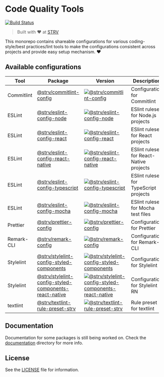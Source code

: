 # Code Quality Tools

[![Build Status][travis-badge]][travis-url]

> Built with ❤️ at [STRV][strv-home]

This monorepo contains shareable configurations for various coding-style/best practices/lint tools to make the configurations consistent across projects and provide easy setup mechanism. ❤️

## Available configurations

|Tool|Package|Version|Description|
|-|-|-|-|
|Commitlint|[@strv/commitlint-config](packages/commitlint-config)|[![@strv/commitlint-config][cl-badge]][cl-npm]|Configuration for Commitlint|
|ESLint|[@strv/eslint-config-node](packages/eslint-config-node)|[![@strv/eslint-config-node][ec-node-badge]][ec-node-npm]|ESlint ruleset for Node.js projects|
|ESLint|[@strv/eslint-config-react](packages/eslint-config-react)|[![@strv/eslint-config-react][ec-react-badge]][ec-react-npm]|ESlint ruleset for React projects|
|ESLint|[@strv/eslint-config-react-native](packages/eslint-config-react-native)|[![@strv/eslint-config-react-native][ec-react-native-badge]][ec-react-native-npm]|ESlint ruleset for React-Native projects|
|ESLint|[@strv/eslint-config-typescript](packages/eslint-config-typescript)|[![@strv/eslint-config-typescript][ec-typescript-badge]][ec-typescript-npm]|ESlint ruleset for TypeScript projects|
|ESLint|[@strv/eslint-config-mocha](packages/eslint-config-mocha)|[![@strv/eslint-config-mocha][ec-mocha-badge]][ec-mocha-npm]|ESlint ruleset for Mocha test files|
|Prettier|[@strv/prettier-config](packages/prettier-config)|[![@strv/prettier-config][pr-badge]][pr-npm]|Configuration for Prettier|
|Remark-CLI|[@strv/remark-config](packages/remark-config)|[![@strv/remark-config][rm-badge]][rm-npm]|Configuration for Remark-CLI|
|Stylelint|[@strv/stylelint-config-styled-components](packages/stylelint-config-styled-components)|[![@strv/stylelint-config-styled-components][sl-badge]][sl-npm]|Configuration for Stylelint|
|Stylelint|[@strv/stylelint-config-styled-components-react-native](packages/stylelint-config-styled-components-react-native)|[![@strv/stylelint-config-styled-components-react-native][sl-badge]][sl-rn-npm]|Configuration for Stylelint RN|
|textlint|[@strv/textlint-rule-preset-strv](packages/textlint-rule-preset-strv)|[![@strv/textlint-rule-preset-strv][tl-badge]][tl-npm]|Rule preset for textlint|

## Documentation

Documentation for some packages is still being worked on. Check the [documentation](documentation) directory for more info.

## License

See the [LICENSE](LICENSE) file for information.

[strv-home]: https://www.strv.com
[travis-badge]: https://travis-ci.com/strvcom/code-quality-tools.svg
[travis-url]: https://travis-ci.com/strvcom/code-quality-tools
[ec-node-npm]: https://npmjs.org/package/@strv/eslint-config-node
[ec-node-badge]: https://img.shields.io/npm/v/@strv/eslint-config-node.svg?style=flat-square
[ec-mocha-npm]: https://npmjs.org/package/@strv/eslint-config-mocha
[ec-mocha-badge]: https://img.shields.io/npm/v/@strv/eslint-config-mocha.svg?style=flat-square
[ec-react-npm]: https://npmjs.org/package/@strv/eslint-config-react
[ec-react-badge]: https://img.shields.io/npm/v/@strv/eslint-config-react.svg?style=flat-square
[ec-react-native-npm]: https://npmjs.org/package/@strv/eslint-config-react-native
[ec-react-native-badge]: https://img.shields.io/npm/v/@strv/eslint-config-react-native.svg?style=flat-square
[ec-typescript-npm]: https://npmjs.org/package/@strv/eslint-config-typescript
[ec-typescript-badge]: https://img.shields.io/npm/v/@strv/eslint-config-typescript.svg?style=flat-square
[cl-npm]: https://npmjs.org/package/@strv/commitlint-config
[cl-badge]: https://img.shields.io/npm/v/@strv/commitlint-config.svg?style=flat-square
[pr-npm]: https://npmjs.org/package/@strv/prettier-config
[pr-badge]: https://img.shields.io/npm/v/@strv/prettier-config.svg?style=flat-square
[sl-badge]: https://img.shields.io/npm/v/@strv/stylelint-config-styled-components.svg?style=flat-square
[sl-npm]: https://npmjs.org/package/@strv/stylelint-config-styled-components
[sl-rn-npm]: https://npmjs.org/package/@strv/stylelint-config-styled-components-react-native
[rm-badge]: https://img.shields.io/npm/v/@strv/remark-config.svg?style=flat-square
[rm-npm]: https://npmjs.org/package/@strv/remark-config
[tl-badge]: https://img.shields.io/npm/v/@strv/textlint-rule-preset-strv.svg?style=flat-square
[tl-npm]: https://npmjs.org/package/@strv/textlint-rule-preset-strv
